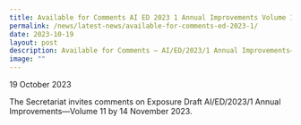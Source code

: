 ```yaml
---
title: Available for Comments AI ED 2023 1 Annual Improvements Volume 11
permalink: /news/latest-news/available-for-comments-ed-2023-1/
date: 2023-10-19
layout: post
description: Available for Comments – AI/ED/2023/1 Annual Improvements—Volume 11
image: ""
---
```


19 October 2023


The Secretariat invites comments on Exposure Draft AI/ED/2023/1 Annual Improvements—Volume 11 by 14 November 2023.